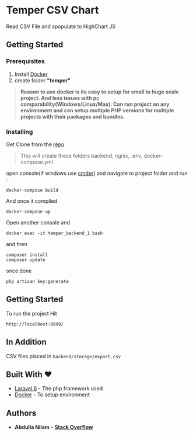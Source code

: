 # Temper CSV Chart

Read CSV File and spopulate to HighChart JS

## Getting Started

### Prerequisites

1. Install [Docker](https://www.docker.com/) 
2. create folder **"temper"**

>**Reason to use docker is its easy to setup for small to huge scale project. And less issues with pc comparability(Windows/Linux/Max). Can run project on any environment and can setup multiple PHP versions for multiple projects with their packages and bundles.**  

### Installing
Get Clone from the [repo](https://github.com/Abdulla-nilam/temper_csv_chart.git)
>This will create these folders backend, ngnix, .env, docker-compose.yml

open console(if windows use [cmder](https://cmder.net/)) and navigate to project folder and run :

```
docker-compose build
```

And once it compiled

```
docker-compose up
```

Open another console and 

```
docker exec -it temper_backend_1 bash
```

and then 

```
composer install
composer update
```


once done

```
php artisan key:generate
```

## Getting Started

To run the project Hit

```
http://localhost:8099/
```

## In Addition

CSV files placed in `backend/storage/export.csv`

## Built With ♥

* [Laravel 6](https://laravel.com/) - The php framework used
* [Docker](https://www.docker.com/) - To setup environment

## Authors

* **Abdulla Nilam** - **[Stack Overflow](https://stackoverflow.com/users/4595675/abdulla-nilam)**
